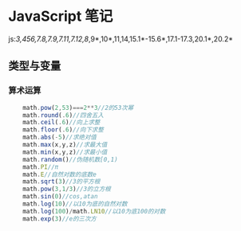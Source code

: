 # JavaScript 笔记
js:*3,456,7.8,7.9,7.11,7.12,8*,9*,10*,11,14,15.1*-15.6*,17.1-17.3,20.1*,20.2*
## 类型与变量

### 算术运算
```javascript
    math.pow(2,53)===2**3//2的53次幂
    math.round(.6)//四舍五入
    math.ceil(.6)//向上求整
    math.floor(.6)//向下求整
    math.abs(-5)//求绝对值
    math.max(x,y,z)//求最大值
    math.min(x,y,z)//求最小值
    math.random()//伪随机数[0,1)
    math.PI//π
    math.E//自然对数的底数e
    math.sqrt(3)//3的平方根
    math.pow(3,1/3)//3的立方根
    math.sin(0)//cos,atan
    math.log(10)//以10为底的自然对数
    math.log(100)/math.LN10//以10为底100的对数
    math.exp(3)//e的三次方

```